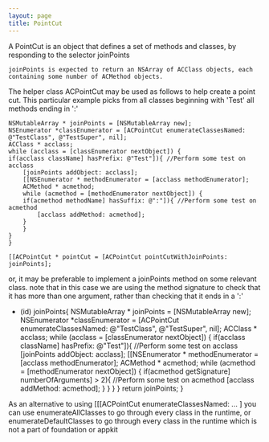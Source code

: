 ```yaml
---
layout: page
title: PointCut
---
```


A PointCut is an object that defines a set of methods and classes, by responding to the selector     joinPoints

    joinPoints is expected to return an NSArray of ACClass objects, each containing some number of ACMethod objects.

The helper class ACPointCut may be used as follows to help create a point cut.  This particular example picks from all classes beginning with 'Test' all methods ending in ':'
    
    NSMutableArray * joinPoints = [NSMutableArray new];
    NSEnumerator *classEnumerator = [ACPointCut enumerateClassesNamed: @"TestClass", @"TestSuper", nil];
    ACClass * acclass;
    while (acclass = [classEnumerator nextObject]) {
	if(acclass className] hasPrefix: @"Test"]){ //Perform some test on acclass
	    [joinPoints addObject: acclass];
	    [[NSEnumerator * methodEnumerator = [acclass methodEnumerator];
	    ACMethod * acmethod;
	    while (acmethod = [methodEnumerator nextObject]) {
		if(acmethod methodName] hasSuffix: @":"]){ //Perform some test on acmethod
		    [acclass addMethod: acmethod];
		}
	    }
	}
    }

    [[ACPointCut * pointCut = [ACPointCut pointCutWithJoinPoints: joinPoints];


or, it may be preferable to implement a     joinPoints method on some relevant class.
note that in this case we are using the method signature to check that it has more than one argument, rather than checking that it ends in a ':'
    
- (id) joinPoints{
    NSMutableArray * joinPoints = [NSMutableArray new];
    NSEnumerator *classEnumerator = [ACPointCut enumerateClassesNamed: @"TestClass", @"TestSuper", nil];
    ACClass * acclass;
    while (acclass = [classEnumerator nextObject]) {
	if(acclass className] hasPrefix: @"Test"]){ //Perform some test on acclass
	    [joinPoints addObject: acclass];
	    [[NSEnumerator * methodEnumerator = [acclass methodEnumerator];
	    ACMethod * acmethod;
	    while (acmethod = [methodEnumerator nextObject]) { 
		if(acmethod getSignature] numberOfArguments] > 2){ //Perform some test on acmethod
		    [acclass addMethod: acmethod];
		}
	    }
	}
    }
    return joinPoints;
}


As an alternative to using      [[[ACPointCut enumerateClassesNamed: ... ] you can use     enumerateAllClasses to go through every class in the runtime, or     enumerateDefaultClasses to go through every class in the runtime which is not a part of foundation or appkit

